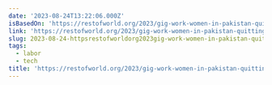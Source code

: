 ```yaml
---
date: '2023-08-24T13:22:06.000Z'
isBasedOn: 'https://restofworld.org/2023/gig-work-women-in-pakistan-quitting/'
link: 'https://restofworld.org/2023/gig-work-women-in-pakistan-quitting/'
slug: 2023-08-24-httpsrestofworldorg2023gig-work-women-in-pakistan-quitting
tags:
  - labor
  - tech
title: 'https://restofworld.org/2023/gig-work-women-in-pakistan-quitting/'
---
```


